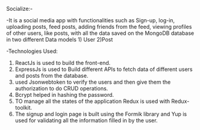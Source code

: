 Socialize:- 

-It is a social media app with functionalities such as Sign-up, log-in, uploading posts, feed posts, adding friends from the feed,
viewing profiles of other users, like posts, with all the data saved on the MongoDB database in two different Data models 1) User 
2)Post 

-Technologies Used:
1) ReactJs is used to build the front-end.
2) ExpressJs is used to Build different APIs to fetch data of different users and posts from the database.
3) used Jsonwebtoken to verify the users and then give them the authorization to do CRUD operations.
4) Bcrypt helped in hashing the password.
5) TO manage all the states of the application Redux is used with Redux-toolkit.
6) The signup and login page is built using the Formik library and Yup is used for validating all the information filled in by the
   user.
